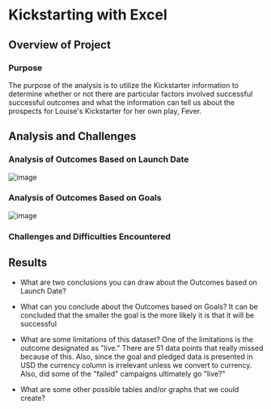 # Kickstarting with Excel

## Overview of Project

### Purpose
The purpose of the analysis is to utilize the Kickstarter information to determine whether or not there are particular factors involved successful successful outcomes and what the information can tell us about the prospects for Louise's Kickstarter for her own play, Fever.

## Analysis and Challenges

### Analysis of Outcomes Based on Launch Date
![image](https://user-images.githubusercontent.com/85522326/124329334-4324f580-db59-11eb-991e-c0ff6a046dee.png)



### Analysis of Outcomes Based on Goals
![image](https://user-images.githubusercontent.com/85522326/124329136-eaedf380-db58-11eb-9ec4-5bc75cc19a71.png)

### Challenges and Difficulties Encountered

## Results

- What are two conclusions you can draw about the Outcomes based on Launch Date?



- What can you conclude about the Outcomes based on Goals? 
It can be concluded that the smaller the goal is the more likely it is that it will be successful

- What are some limitations of this dataset?
One of the limitations is the outcome designated as "live." There are 51 data points that really missed because of this. Also, since the goal and pledged data is presented in USD the currency column is irrelevant unless we convert to currency. Also, did some of the "failed" campaigns ultimately go "live?"

- What are some other possible tables and/or graphs that we could create?
